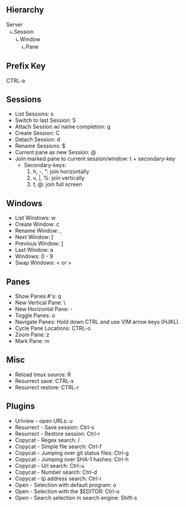 ## Hierarchy
 Server<br>
 &nbsp;&nbsp;ㄴSession<br>
 &nbsp;&nbsp;&nbsp;&nbsp;&nbsp;&nbsp;ㄴWindow<br>
 &nbsp;&nbsp;&nbsp;&nbsp;&nbsp;&nbsp;&nbsp;&nbsp;&nbsp;&nbsp;ㄴPane


## Prefix Key
 CTRL-a

## Sessions
- List Sessions: s
- Switch to last Session: S
- Attach Session w/ name completion: g
- Create Session: C
- Detach Session: d
- Rename Sessions: $
- Current pane as new Session: @
- Join marked pane to current session/window: t + secondary-key
    * Secondary-keys:
      1. h, -, ": join horizontally
      1. v, |, %: join vertically
      1. f, @: join full screen

## Windows
- List Windows: w
- Create Window: c
- Rename Window: ,
- Next Window: [
- Previous Window: ]
- Last Window: a
- Windows: 0 - 9
- Swap Windows: < or >

## Panes
- Show Panes #'s: q
- New Vertical Pane: \
- New Horizontal Pane: -
- Toggle Panes: o
- Navigate Panes: Hold down CTRL and use VIM arrow keys (HJKL).
- Cycle Pane Locations: CTRL-o
- Zoom Pane: z
- Mark Pane: m

## Misc
- Reload tmux source: R
- Resurrect save: CTRL-s
- Resurrect restore: CTRL-r

## Plugins
- Urlview - open URLs: u
- Resurrect - Save session: Ctrl-s
- Resurrect - Restore session: Ctrl-r
- Copycat - Regex search: /
- Copycat - Simple file search: Ctrl-f
- Copycat - Jumping over git status files: Ctrl-g
- Copycat - Jumping over SHA-1 hashes: Ctrl-h
- Copycat - Url search: Ctrl-u
- Copycat - Number search: Ctrl-d
- Copycat - Ip address search: Ctrl-i
- Open - Selection with default program: o
- Open - Selection with the $EDITOR: Ctrl-o
- Open - Search selection in search engine: Shift-s
